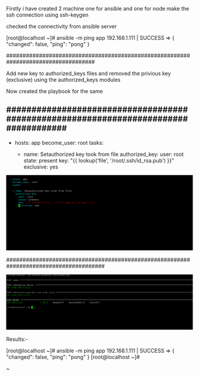 Firstly i have created 2 machine one for ansible and one for node
make the ssh connection using ssh-keygen 

checked the connectivity from ansible server

[root@localhost ~]# ansible -m ping app
192.168.1.111 | SUCCESS => {
    "changed": false,
    "ping": "pong"
}

###################################################################################

Add new key to authorized_keys files and removed the privious key (exclusive) using the authorized_keys modules

Now created the playbook for the same 


####################################################################################
---

  - hosts: app
    become_user: root
    tasks:

    - name: Setauthorized key took from file
      authorized_key:
        user: root
        state: present
        key: "{{ lookup('file', '/root/.ssh/id_rsa.pub') }}"
        exclusive: yes

![authorized](https://github.com/amarchauhan7866/Ansible/blob/master/Media/authorized.PNG)

######################################################################################

![AuthorizedKeyoutput](https://github.com/amarchauhan7866/Ansible/blob/master/Media/AuthorizedKeyoutput.PNG)

Results:-

[root@localhost ~]# ansible -m ping app
192.168.1.111 | SUCCESS => {
    "changed": false,
    "ping": "pong"
}
[root@localhost ~]#

~
